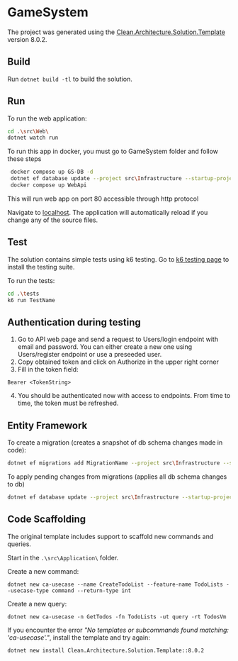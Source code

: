 ﻿# GameSystem

The project was generated using the [Clean.Architecture.Solution.Template](https://github.com/jasontaylordev/GameSystem) version 8.0.2.

## Build

Run `dotnet build -tl` to build the solution.

## Run

To run the web application:

```bash
cd .\src\Web\
dotnet watch run
```
To run this app in docker, you must go to GameSystem folder and follow these steps

```bash
 docker compose up GS-DB -d
 dotnet ef database update --project src\Infrastructure --startup-project src\Web  
 docker compose up WebApi
```
This will run web app on port 80 accessible through http protocol

Navigate to [localhost](https://localhost:5001). The application will automatically reload if you change any of the source files.

## Test

The solution contains simple tests using k6 testing.
Go to [k6 testing page](https://k6.io/docs/get-started/installation/) to install the testing suite.

To run the tests:
```bash
cd .\tests
k6 run TestName
```

## Authentication during testing

1. Go to API web page and send a request to Users/login endpoint with email and password. 
    You can either create a new one using Users/register endpoint or use a preseeded user.
2. Copy obtained token and click on Authorize in the upper right corner 
3. Fill in the token field:
```
Bearer <TokenString>
```
4. You should be authenticated now with access to endpoints. From time to time, the token must be refreshed.

## Entity Framework
To create a migration (creates a snapshot of db schema changes made in code):
```bash
dotnet ef migrations add MigrationName --project src\Infrastructure --startup-project src\Web
```

To apply pending changes from migrations (applies all db schema changes to db)
```bash
dotnet ef database update --project src\Infrastructure --startup-project src\Web  
```

## Code Scaffolding

The original template includes support to scaffold new commands and queries.

Start in the `.\src\Application\` folder.

Create a new command:

```
dotnet new ca-usecase --name CreateTodoList --feature-name TodoLists --usecase-type command --return-type int
```

Create a new query:

```
dotnet new ca-usecase -n GetTodos -fn TodoLists -ut query -rt TodosVm
```

If you encounter the error *"No templates or subcommands found matching: 'ca-usecase'."*, install the template and try again:

```bash
dotnet new install Clean.Architecture.Solution.Template::8.0.2
```

